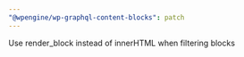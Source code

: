 ```yaml
---
"@wpengine/wp-graphql-content-blocks": patch
---
```


Use render_block instead of innerHTML when filtering blocks
